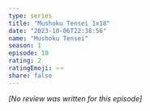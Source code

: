 ```yaml
---
type: series
title: "Mushoku Tensei 1x18"
date: "2023-10-06T22:38:56"
name: "Mushoku Tensei"
season: 1
episode: 18
rating: 2
ratingEmoji: ⭐️⭐️
share: false
---
```


_[No review was written for this episode]_
